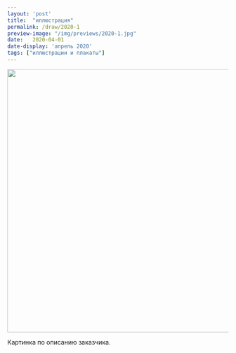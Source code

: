 ```yaml
---
layout: 'post'
title:  "иллюстрация"
permalink: /draw/2020-1
preview-image: "/img/previews/2020-1.jpg"
date:   2020-04-01
date-display: 'апрель 2020'
tags: ["иллюстрации и плакаты"] 
---
```


<img width='600px' src="https://i.imgur.com/K4fZ89p.jpg" alt=""><br>
<p>Картинка по описанию заказчика.</p>